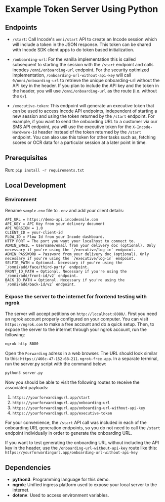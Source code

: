 # Example Token Server Using Python

## Endpoints

- `/start`: Call Incode's `omni/start` API to create an Incode session which will include a token in the JSON response.  This token can be shared with Incode SDK client apps to do token based initialization.

- `/onboarding-url`: For the vanilla implementation this is called subsequent to starting the session with the `/start` endpoint and calls incodes `/omni/onboarding-url` endpoint. For the security optimized implementation, `/onboarding-url-without-api-key` will call `0/omni/onboarding-url` to retrieve the unique onboarding-url without the API key in the header. If you plan to include the API key and the token in the header, you will use `/omni/onboarding-url` as the route (i.e. without the `0/`).

- `/executive-token`: This endpoint will generate an executive token that can be used to access Incode API endpoints, independent of starting a new session and using the token returned by the `/start` endpoint. For example, if you want to send the onboarding URL to a customer via our SMS API endpoint, you will use the executive token for the `X-Incode-Hardware-Id` header instead of the token returned by the `/start` endpoint. You can also use this token for other tasks such as, fetching scores or OCR data for a particular session at a later point in time. 

## Prerequisites

Run: `pip install -r requirements.txt`

## Local Development

### Environment

Rename `sample.env` file to `.env` and add your client details:

```env
API_URL = https://demo-api.incodesmile.com
API_KEY = API Key from your delivery document
API_VERSION = 1.0 
CLIENT_ID = your-client-id
FLOW_ID = Flow Id from your Incode dashboard.
HTTP_PORT = The port you want your localhost to connect to.
ADMIN_EMAIL = Username/email from your delivery doc (optional). Only necessary if you're using the `/executive/log-in` endpoint.
ADMIN_PASSWORD = Password from your delivery doc (optional). Only necessary if you're using the `/executive/log-in` endpoint.
SELFIE_PATH = Optional. Necessary if you're using the `/omni/add/face/third-party` endpoint.
FRONT_ID_PATH = Optional. Necessary if you're using the `/omni/add/front-id/v2` endpoint.
BACK_ID_PATH = Optional. Necessary if you're using the `/omni/add/back-id/v2` endpoint.
```

### Expose the server to the internet for frontend testing with ngrok

The server will accept petitions on `http://localhost:8080/`.
First you need an ngrok account properly configured on your computer. You can visit `https://ngrok.com` to make a free account and do a quick setup. Then, to expose the server to the internet through your ngrok account, run the following:

```bash
ngrok http 8080
```

Open the `Forwarding` adress in a web browser. The URL should look similar to this: `https://466c-47-152-68-211.ngrok-free.app`.
In a separate terminal, run the server.py script with the command below:

```bash
python3 server.py
```

Now you should be able to visit the following routes to receive the associated payloads:
1. `https://yourforwardingurl.app/start`
2. `https://yourforwardingurl.app/onboarding-url`
3. `https://yourforwardingurl.app/onboarding-url-without-api-key`
4. `https://yourforwardingurl.app/executive-token`

For your convenience, the `/start` API call was included in each of the onboarding URL generation endpoints, so you do not need to call the `/start` endpoint individually in order to generate the onboarding URL.

If you want to test generating the onboarding URL without including the API key in the header, use the `/onboarding-url-without-api-key` route like this:
`https://yourforwardingurl.app/onboarding-url-without-api-key`


## Dependencies
* **python3**: Programming language for this demo.
* **ngrok**: Unified ingress platform used to expose your local server to the internet.
* **dotenv**: Used to access environment variables.
